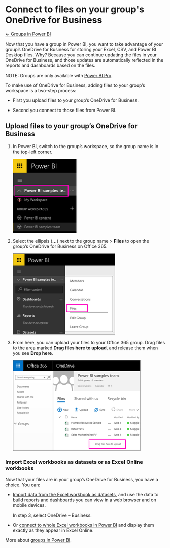 <properties 
   pageTitle="Connect to files on your group's OneDrive for Business"
   description="Connect to files on your group's OneDrive for Business"
   services="powerbi" 
   documentationCenter="" 
   authors="v-aljenk" 
   manager="mblythe" 
   editor=""
   tags=""/>
 
<tags
   ms.service="powerbi"
   ms.devlang="NA"
   ms.topic="article"
   ms.tgt_pltfrm="NA"
   ms.workload="powerbi"
   ms.date="10/14/2015"
   ms.author="v-aljenk"/>

# Connect to files on your group's OneDrive for Business

[← Groups in Power BI](https://support.powerbi.com/knowledgebase/topics/101158-groups-in-power-bi)

Now that you have a group in Power BI, you want to take advantage of your group’s OneDrive for Business for storing your Excel, CSV, and Power BI Desktop files. Why? Because you can continue updating the files in your OneDrive for Business, and those updates are automatically reflected in the reports and dashboards based on the files. 

NOTE: Groups are only available with [Power BI Pro](https://support.powerbi.com/knowledgebase/articles/685479).

To make use of OneDrive for Business, adding files to your group’s workspace is a two-step process: 

-    First you upload files to your group’s OneDrive for Business.

-   Second you connect to those files from Power BI.

## Upload files to your group’s OneDrive for Business

1.  In Power BI, switch to the group’s workspace, so the group name is in the top-left corner. 

    ![](media/powerbi-service-connect-to-files-on-your-groups-onedrive-for-business/PBI_GrpWkspaceAdmin.png)

2.  Select the ellipsis (**…**) next to the group name \> **Files** to open the group’s OneDrive for Business on Office 365.

    ![](media/powerbi-service-connect-to-files-on-your-groups-onedrive-for-business/PBI_GroupWkspceFiles.png)

3.  From here, you can upload your files to your Office 365 group. Drag files to the area marked **Drag files here to upload**, and release them when you see **Drop here**.

    ![](media/powerbi-service-connect-to-files-on-your-groups-onedrive-for-business/PBI_DragFilesHere.png)


### Import Excel workbooks as datasets or as Excel Online workbooks

Now that your files are in your group’s OneDrive for Business, you have a choice. You can: 

-   [](https://support.powerbi.com/knowledgebase/articles/597003)[Import data from the Excel workbook as datasets](https://support.powerbi.com/knowledgebase/articles/597003), and use the data to build reports and dashboards you can view in a web browser and on mobile devices.

    In step 3, select OneDrive – Business. 

-   Or [connect to whole Excel workbooks in Power BI](https://support.powerbi.com/knowledgebase/articles/640168) and display them exactly as they appear in Excel Online.

More about [groups in Power BI](https://support.powerbi.com/knowledgebase/articles/654247).
